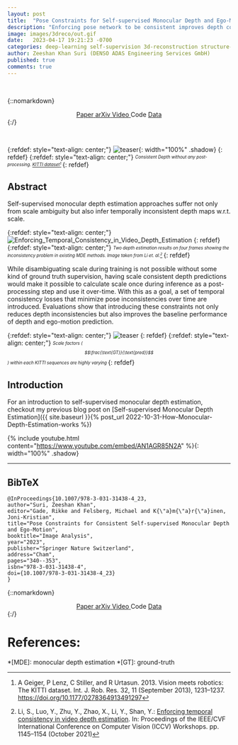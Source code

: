 ```yaml
---
layout: post
title:  "Pose Constraints for Self-supervised Monocular Depth and Ego-Motion"
description: "Enforcing pose network to be consistent improves depth consistency"
image: images/3dreco/out.gif
date:   2023-04-17 19:21:23 -0700
categories: deep-learning self-supervision 3d-reconstruction structure-from-motion visual-odometry depth-estimation
author: Zeeshan Khan Suri (DENSO ADAS Engineering Services GmbH)
published: true
comments: true
---
```


&nbsp;

{::nomarkdown}
<!-- Checkout Bulma buttom elements for Nerfies in custom.styles.scss -->
<div style="text-align: center;">
    <!-- PDF Link. -->
    <span class="link-block">
      <a href="https://arxiv.org/pdf/2304.08916" target="_blank"
          class="external-link button is-normal is-rounded is-dark">
        <span class="icon">
            <i class="fas fa-file-pdf"></i>
        </span>
        <span>Paper</span>
      </a>
    </span>
    <span class="link-block">
      <a href="https://arxiv.org/abs/2304.08916" target="_blank"
          class="external-link button is-normal is-rounded is-dark">
        <span class="icon">
            <i class="ai ai-arxiv"></i>
        </span>
        <span>arXiv</span>
      </a>
    </span>
    <!-- Video Link. -->
    <span class="link-block">
      <a href="https://www.youtube.com/watch?v=AN1AGR85N2A"  target="_blank"
          class="external-link button is-normal is-rounded is-dark disabled">
        <span class="icon">
            <i class="fab fa-youtube"></i>
        </span>
        <span>Video</span>
      </a>
    </span>
    <!-- Code Link. -->
    <span class="link-block">
      <a  target="_blank" disabled
          class="external-link button is-normal is-rounded is-dark"> 
        <span class="icon">
            <i class="fab fa-github"></i>
        </span>
        <span>Code</span>
        </a>
    </span>
    <!-- Dataset Link. -->
    <span class="link-block">
      <a href="https://www.cvlibs.net/datasets/kitti/" target="_blank"
          class="external-link button is-normal is-rounded is-dark">
        <span class="icon">
            <i class="far fa-images"></i>
        </span>
        <span>Data</span>
        </a>
  </div>
{:/}

&nbsp;

{:refdef: style="text-align: center;"}
![teaser]({{site.baseurl}}/images/3dreco/out.gif){: width="100%" .shadow}
{: refdef}
{:refdef: style="text-align: center;"}
<sub><sup>*Consistent Depth without any post-processing. [KITTI dataset](https://www.cvlibs.net/datasets/kitti/index.php)[^2]*
</sup></sub>
{: refdef}

## Abstract

Self-supervised monocular depth estimation approaches suffer not only from scale ambiguity but also infer temporally inconsistent depth maps w.r.t. scale.

{:refdef: style="text-align: center;"}
![Enforcing_Temporal_Consistency_in_Video_Depth_Estimation]({{site.baseurl}}/images/3dreco/Li_Enforcing_Temporal_Consistency_in_Video_Depth_Estimation_ICCVW_2021.png)
{: refdef}
{:refdef: style="text-align: center;"}
<sub><sup>*Two depth estimation results on four frames showing the inconsistency problem in existing MDE methods. Image taken from Li et. al.[^1]*
</sup></sub>
{: refdef}

While disambiguating scale during training is not possible without some kind of ground truth supervision, having scale consistent depth predictions would make it possible to calculate scale once during inference as a post-processing step and use it over-time. With this as a goal, a set of temporal consistency losses that minimize pose inconsistencies over time are introduced. Evaluations show that introducing these constraints not only reduces depth inconsistencies but also improves the baseline performance of depth and ego-motion prediction.

{:refdef: style="text-align: center;"}
![teaser]({{site.baseurl}}/images/3dreco/md2seqscales.png) 
{: refdef}
{:refdef: style="text-align: center;"}
<sub><sup>*Scale factors ($$\frac{\text{GT}}{\text{pred}}$$) within each KITTI sequences are highly varying*
</sup></sub>
{: refdef}


## Introduction

For an introduction to self-supervised monocular depth estimation, checkout my previous blog post on [Self-supervised Monocular Depth Estimation]({{ site.baseurl }}{% post_url 2022-10-31-How-Monocular-Depth-Estimation-works %})

{% include youtube.html content="https://www.youtube.com/embed/AN1AGR85N2A" %}{: width="100%" .shadow}
___


## BibTeX

```
@InProceedings{10.1007/978-3-031-31438-4_23,
author="Suri, Zeeshan Khan",
editor="Gade, Rikke and Felsberg, Michael and K{\"a}m{\"a}r{\"a}inen, Joni-Kristian",
title="Pose Constraints for Consistent Self-supervised Monocular Depth and Ego-Motion",
booktitle="Image Analysis",
year="2023",
publisher="Springer Nature Switzerland",
address="Cham",
pages="340--353",
isbn="978-3-031-31438-4",
doi={10.1007/978-3-031-31438-4_23}
}
```

{::nomarkdown}
<!-- Checkout Bulma buttom elements for Nerfies in custom.styles.scss -->
<div style="text-align: center;">
    <!-- PDF Link. -->
    <span class="link-block">
      <a href="https://arxiv.org/pdf/2304.08916" target="_blank"
          class="external-link button is-normal is-rounded is-dark">
        <span class="icon">
            <i class="fas fa-file-pdf"></i>
        </span>
        <span>Paper</span>
      </a>
    </span>
    <span class="link-block">
      <a href="https://arxiv.org/abs/2304.08916" target="_blank"
          class="external-link button is-normal is-rounded is-dark">
        <span class="icon">
            <i class="ai ai-arxiv"></i>
        </span>
        <span>arXiv</span>
      </a>
    </span>
    <!-- Video Link. -->
    <span class="link-block">
      <a href="https://www.youtube.com/watch?v=AN1AGR85N2A"  target="_blank"
          class="external-link button is-normal is-rounded is-dark disabled">
        <span class="icon">
            <i class="fab fa-youtube"></i>
        </span>
        <span>Video</span>
      </a>
    </span>
    <!-- Code Link. -->
    <span class="link-block">
      <a  target="_blank" disabled
          class="external-link button is-normal is-rounded is-dark"> 
        <span class="icon">
            <i class="fab fa-github"></i>
        </span>
        <span>Code</span>
        </a>
    </span>
    <!-- Dataset Link. -->
    <span class="link-block">
      <a href="https://www.cvlibs.net/datasets/kitti/" target="_blank"
          class="external-link button is-normal is-rounded is-dark">
        <span class="icon">
            <i class="far fa-images"></i>
        </span>
        <span>Data</span>
        </a>
  </div>
{:/}


# References:


[^1]: Li, S., Luo, Y., Zhu, Y., Zhao, X., Li, Y., Shan, Y.: [Enforcing temporal consistency in video depth estimation](https://openaccess.thecvf.com/content/ICCV2021W/PBDL/papers/Li_Enforcing_Temporal_Consistency_in_Video_Depth_Estimation_ICCVW_2021_paper.pdf). In: Proceedings of the IEEE/CVF International Conference on Computer Vision (ICCV) Workshops. pp. 1145–1154 (October 2021)
[^2]: A Geiger, P Lenz, C Stiller, and R Urtasun. 2013. Vision meets robotics: The KITTI dataset. Int. J. Rob. Res. 32, 11 (September 2013), 1231–1237. https://doi.org/10.1177/0278364913491297

*[MDE]: monocular depth estimation
*[GT]: ground-truth
